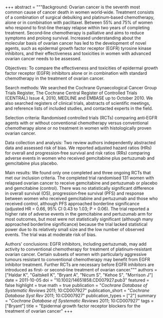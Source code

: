 +++
abstract = """Background: Ovarian cancer is the seventh most common cause of cancer death in women world‐wide. Treatment consists of a combination of surgical debulking and platinum‐based chemotherapy, alone or in combination with paclitaxel. Between 55% and 75% of women who respond to first‐line therapy relapse within two years of completing treatment. Second‐line chemotherapy is palliative and aims to reduce symptoms and prolong survival. Increased understanding about the molecular basis of ovarian cancer has led to the development of novel agents, such as epidermal growth factor receptor (EGFR) tyrosine kinase inhibitors, and their effectiveness and toxicities in women with advanced ovarian cancer needs to be assessed.

Objectives: To compare the effectiveness and toxicities of epidermal growth factor receptor (EGFR) inhibitors alone or in combination with standard chemotherapy in the treatment of ovarian cancer.

Search methods: We searched the Cochrane Gynaecological Cancer Group Trials Register, The Cochrane Central Register of Controlled Trials (CENTRAL) Issue 4, 2010, MEDLINE and EMBASE up to October 2010. We also searched registers of clinical trials, abstracts of scientific meetings, and reference lists of included studies, and contacted experts in the field.

Selection criteria: Randomised controlled trials (RCTs) comparing anti‐EGFR agents with or without conventional chemotherapy versus conventional chemotherapy alone or no treatment in women with histologically proven ovarian cancer.

Data collection and analysis: Two review authors independently abstracted data and assessed risk of bias. We reported adjusted hazard ratios (HRs) for overall and progression‐free survival and risk ratios (RRs) comparing adverse events in women who received gemcitabine plus pertuzumab and gemcitabine plus placebo.

Main results: We found only one completed and three ongoing RCTs that met our inclusion criteria. The completed trial randomised 131 women with relapsed ovarian cancer to receive gemcitabine and pertuzumab or placebo and gemcitabine (control). There was no statistically significant difference in overall survival (OS), progression‐free survival (PFS) and response between women who received gemcitabine and pertuzumab and those who received control, although PFS approached borderline significance (adjusted HR = 0.66, 95% CI 0.43 to 1.03; P = 0.06). The trial reported a higher rate of adverse events in the gemcitabine and pertuzumab arm for most outcomes, but most were not statistically significant (although many approached borderline significance) because the trial lacked statistical power due to its relatively small size and the low number of observed events. The trial was at moderate risk of bias.

Authors' conclusions: EGFR inhibitors, including pertuzumab, may add activity to conventional chemotherapy for treatment of platinum‐resistant ovarian cancer. Certain subsets of women with particularly aggressive tumours resistant to conventional chemotherapy may benefit from EGFR inhibitor treatment. Further RCTs are necessary before EGFR inhibitors are introduced as first‐ or second‐line treatment of ovarian cancer."""
authors = ["Haldar K", "Gaitskell K", "Bryant A", "Nicum S", "Kehoe S", "Morrison J"]
date = 2011-10-05
doi = "10.1002/14651858.CD007927.pub3"
featured = false
highlight = true
math = true
publication = "*Cochrane Database of Systematic Reviews* 2011; 10:CD007927"
publication_short = "*Cochrane Database Syst Rev* 2011; 10:CD007927"
publication_types = ["2"]
summary = "*Cochrane Database of Systematic Reviews* 2011; 10:CD007927"
tags = ["Bryant"]
title = "Epidermal growth factor receptor blockers for the treatment of ovarian cancer"
+++
